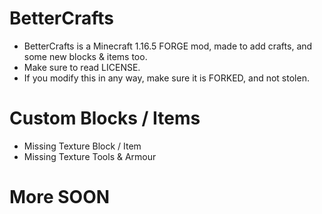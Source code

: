 # BetterCrafts
- BetterCrafts is a Minecraft 1.16.5 FORGE mod, made to add crafts, and some new blocks & items too.
- Make sure to read LICENSE.
- If you modify this in any way, make sure it is FORKED, and not stolen.

# Custom Blocks / Items
- Missing Texture Block / Item
- Missing Texture Tools & Armour



# More SOON
